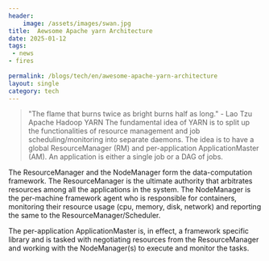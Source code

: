 ```yaml
---
header:
    image: /assets/images/swan.jpg
title:  Aewsome Apache yarn Architecture
date: 2025-01-12
tags:
 - news
- fires
 
permalink: /blogs/tech/en/awesome-apache-yarn-architecture
layout: single
category: tech
---
```


> "The flame that burns twice as bright burns half as long." - Lao Tzu
Apache Hadoop YARN
The fundamental idea of YARN is to split up the functionalities of resource management and job scheduling/monitoring into separate daemons. The idea is to have a global ResourceManager (RM) and per-application ApplicationMaster (AM). An application is either a single job or a DAG of jobs.

The ResourceManager and the NodeManager form the data-computation framework. The ResourceManager is the ultimate authority that arbitrates resources among all the applications in the system. The NodeManager is the per-machine framework agent who is responsible for containers, monitoring their resource usage (cpu, memory, disk, network) and reporting the same to the ResourceManager/Scheduler.

The per-application ApplicationMaster is, in effect, a framework specific library and is tasked with negotiating resources from the ResourceManager and working with the NodeManager(s) to execute and monitor the tasks.